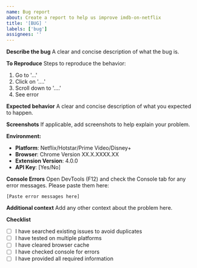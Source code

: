 ```yaml
---
name: Bug report
about: Create a report to help us improve imdb-on-netflix
title: '[BUG] '
labels: ['bug']
assignees: ''
---
```


**Describe the bug**
A clear and concise description of what the bug is.

**To Reproduce**
Steps to reproduce the behavior:
1. Go to '...'
2. Click on '....'
3. Scroll down to '....'
4. See error

**Expected behavior**
A clear and concise description of what you expected to happen.

**Screenshots**
If applicable, add screenshots to help explain your problem.

**Environment:**
 - **Platform**: Netflix/Hotstar/Prime Video/Disney+
 - **Browser**: Chrome Version XX.X.XXXX.XX
 - **Extension Version**: 4.0.0
 - **API Key**: [Yes/No]

**Console Errors**
Open DevTools (F12) and check the Console tab for any error messages. Please paste them here:

```
[Paste error messages here]
```

**Additional context**
Add any other context about the problem here.

**Checklist**
- [ ] I have searched existing issues to avoid duplicates
- [ ] I have tested on multiple platforms
- [ ] I have cleared browser cache
- [ ] I have checked console for errors
- [ ] I have provided all required information
